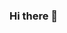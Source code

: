 ### Hi there 👋

<!--
My name is Jona Brown, and this is a project that I created for Aman Almeida - a Musician who currently lives in the Seattle Area.

Concept:
I decided to use a dedicated color pallette of orange, dark grey and white for the design. Keeping a minimalist design was also key for this project, so I made the decision to use a lot of space frequently between the different types of information.

HTML:
There are four sections 
CSS:
I used a combination of grid and flex view for each of the different pages. Grid was only used for the "About Me" section as it was conventient to place each of the descriptions in their own squares within the grid. I used a few different keyframe animations, mainly for toggling the sidebar menu and for slightly scaling the picture outward.

JavaScript:
The first function displays the body tag of our html after 2000 milliseconds. The second and third function toggles the hamburger menu by opening and closing with the "click" event listener for both the menu and hamburger menu portion. The last portion of JS deals with submitting form data with Formspree to receive emails. It functions by posting the data written in the form field of index.html.

There was a lot to learn from this project, and was my first website. Please provide me with any feedback if you have any.
-->
